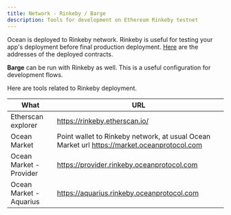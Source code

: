 ```yaml
---
title: Network - Rinkeby / Barge
description: Tools for development on Ethereum Rinkeby testnet
---
```


Ocean is deployed to Rinkeby network. Rinkeby is useful for testing your app's deployment before final production deployment. [Here](https://github.com/oceanprotocol/contracts/blob/master/docs/deployments/rinkeby.md) are the addresses of the deployed contracts.

**Barge** can be run with Rinkeby as well. This is a useful configuration for development flows.



Here are tools related to Rinkeby deployment.

| What                    | URL                           |
| ----------------------- | ----------------------------- |
| Etherscan explorer      | https://rinkeby.etherscan.io/ |
| Ocean Market            | Point wallet to Rinkeby network, at usual Ocean Market url https://market.oceanprotocol.com  |
| Ocean Market - Provider | https://provider.rinkeby.oceanprotocol.com |
| Ocean Market - Aquarius | https://aquarius.rinkeby.oceanprotocol.com |

<repo name="barge"></repo>
